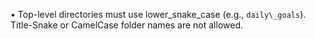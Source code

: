 • Top-level directories must use lower\_snake\_case (e.g., `daily\_goals`). Title-Snake or CamelCase folder names are not allowed.



